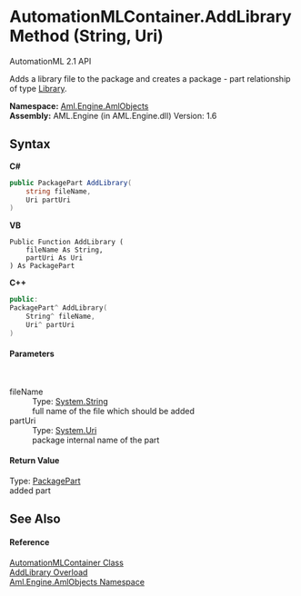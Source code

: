 # AutomationMLContainer.AddLibrary Method (String, Uri)
AutomationML 2.1 API 

Adds a library file to the package and creates a package - part relationship of type <a href="F_Aml_Engine_AmlObjects_AutomationMLContainer_RelationshipType_Library">Library</a>.

**Namespace:**&nbsp;<a href="N_Aml_Engine_AmlObjects">Aml.Engine.AmlObjects</a><br />**Assembly:**&nbsp;AML.Engine (in AML.Engine.dll) Version: 1.6

## Syntax

**C#**<br />
``` C#
public PackagePart AddLibrary(
	string fileName,
	Uri partUri
)
```

**VB**<br />
``` VB
Public Function AddLibrary ( 
	fileName As String,
	partUri As Uri
) As PackagePart
```

**C++**<br />
``` C++
public:
PackagePart^ AddLibrary(
	String^ fileName, 
	Uri^ partUri
)
```


#### Parameters
&nbsp;<dl><dt>fileName</dt><dd>Type: <a href="https://docs.microsoft.com/dotnet/api/system.string" target="_parent" rel="noopener noreferrer">System.String</a><br />full name of the file which should be added</dd><dt>partUri</dt><dd>Type: <a href="https://docs.microsoft.com/dotnet/api/system.uri" target="_parent" rel="noopener noreferrer">System.Uri</a><br />package internal name of the part</dd></dl>

#### Return Value
Type: <a href="https://docs.microsoft.com/dotnet/api/system.io.packaging.packagepart" target="_parent" rel="noopener noreferrer">PackagePart</a><br />added part

## See Also


#### Reference
<a href="T_Aml_Engine_AmlObjects_AutomationMLContainer">AutomationMLContainer Class</a><br /><a href="Overload_Aml_Engine_AmlObjects_AutomationMLContainer_AddLibrary">AddLibrary Overload</a><br /><a href="N_Aml_Engine_AmlObjects">Aml.Engine.AmlObjects Namespace</a><br />